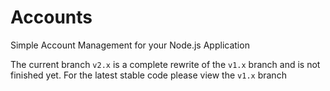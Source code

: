 # Accounts
Simple Account Management for your Node.js Application

The current branch `v2.x` is a complete rewrite of the `v1.x` branch and is not finished yet. For the latest stable code please view the `v1.x` branch
